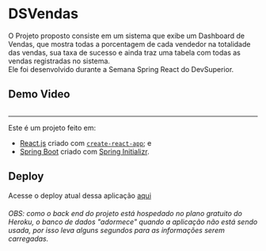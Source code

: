 


# DSVendas
O Projeto proposto consiste em um sistema que exibe um Dashboard de Vendas, que mostra todas a porcentagem de cada vendedor na totalidade das vendas, sua taxa de sucesso e 
ainda traz uma tabela com todas as vendas registradas no sistema. <br />
Ele foi desenvolvido durante a Semana Spring React do DevSuperior.

## Demo Video

[<img width="50%">](https://user-images.githubusercontent.com/66534830/117555291-58d3de00-b034-11eb-8bf7-9e555da7a585.mp4)

___
Este é um projeto feito em: <br/>
 - [React.js](https://reactjs.org/) criado com [`create-react-app`](https://create-react-app.dev/docs/getting-started/); e <br/>
 - [Spring Boot](https://spring.io/projects/spring-boot) criado com [Spring Initializr](https://start.spring.io/).


## Deploy
Acesse o deploy atual dessa aplicação [aqui](https://dsvendas-net.netlify.app/)

###### OBS: como o back end do projeto está hospedado no plano gratuito do Heroku, o banco de dados "adormece" quando a aplicação não está sendo usada, por isso leva alguns segundos para as informações serem carregadas.
